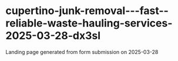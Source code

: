 # cupertino-junk-removal---fast--reliable-waste-hauling-services-2025-03-28-dx3sl
Landing page generated from form submission on 2025-03-28
